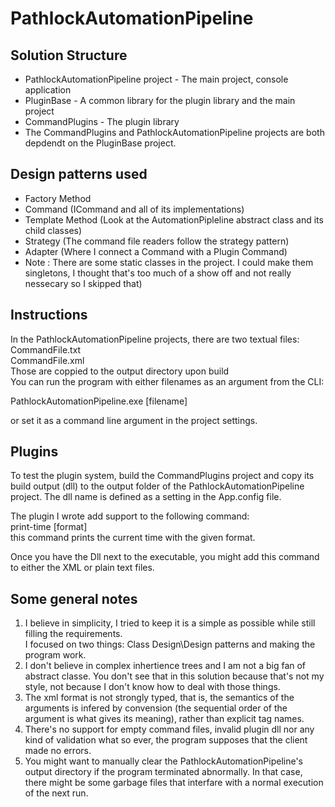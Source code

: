 # PathlockAutomationPipeline

## Solution Structure
- PathlockAutomationPipeline project - The main project, console application<br />
- PluginBase - A common library for the plugin library and the main project<br />
- CommandPlugins - The plugin library<br />
- The CommandPlugins and PathlockAutomationPipeline projects are both depdendt on the PluginBase project.<br />

## Design patterns used
- Factory Method
- Command (ICommand and all of its implementations)
- Template Method (Look at the AutomationPipleline abstract class and its child classes)
- Strategy (The command file readers follow the strategy pattern)
- Adapter (Where I connect a Command with a Plugin Command)
- Note : There are some static classes in the project. I could make them singletons, I thought that's too much of a show off and not really nessecary so I skipped that)

## Instructions

In the PathlockAutomationPipeline projects, there are two textual files:<br />
CommandFile.txt<br />
CommandFile.xml<br />
Those are coppied to the output directory upon build<br />
You can run the program with either filenames as an argument from the CLI:<br />

PathlockAutomationPipeline.exe [filename]<br />
  
or set it as a command line argument in the project settings.<br />


## Plugins
To test the plugin system, build the CommandPlugins project and copy its build output (dll) to the output folder of the PathlockAutomationPipeline project.
The dll name is defined as a setting in the App.config file.

The plugin I wrote add support to the following command:<br />
print-time [format]<br />
this command prints the current time with the given format.<br />
  
Once you have the Dll next to the executable, you might add this command to either the XML or plain text files.

## Some general notes
1. I believe in simplicity, I tried to keep it is a simple as possible while still filling the requirements.<br />
I focused on two things: Class Design\Design patterns and making the program work.<br />
2. I don't believe in complex inhertience trees and I am not a big fan of abstract classe. You don't see that in this solution because that's not my style, not because I don't know how to deal with those things.<br />
3. The xml format is not strongly typed, that is, the semantics of the arguments is infered by convension (the sequential order of the argument is what gives its meaning), rather than explicit tag names.<br />
4. There's no support for empty command files, invalid plugin dll nor any kind of validation what so ever, the program supposes that the client made no errors.<br />
5. You might want to manually clear the PathlockAutomationPipeline's output directory if the program terminated abnormally. In that case, there might be some garbage files that interfare with a normal execution of the next run.

